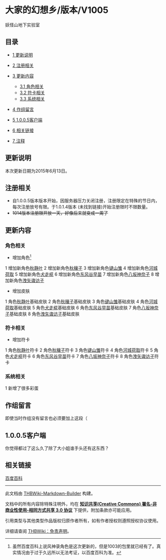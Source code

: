 # 大家的幻想乡/版本/V1005

<!-- source html: G:\repos\THBWiki-Markdown-Builder\THBWikiMarkdown\Temp\main\7\7d\ns0%3A%E5%A4%A7%E5%AE%B6%E7%9A%84%E5%B9%BB%E6%83%B3%E4%B9%A1%2F%E7%89%88%E6%9C%AC%2FV1005.html -->

妖怪山地下实验室

## 目录

- [1 更新说明](#更新说明)
- [2 注册相关](#注册相关)
- [3 更新内容](#更新内容)

  - [3.1 角色相关](#角色相关)
  - [3.2 符卡相关](#符卡相关)
  - [3.3 系统相关](#系统相关)



- [4 作组留言](#作组留言)
- [5 1.0.0.5客户端](#1.0.0.5客户端)
- [6 相关链接](#相关链接)
- [7 注释](#注释)




## 更新说明
  
本次更新日期为2015年6月13日。
  

## 注册相关
- 自1.0.0.5版本版本开始，因服务器压力关闭注册，注册限定在特殊的节日内，每次注册放号有限。于1.0.1.4版本 (未找到链接)开始注册限时不限数量。
-  ~~1014版本注册限开放一天，好像后来就变成一周了~~ 

## 更新内容
### 角色相关
- 增加角色[^cite_note-1]

1 增加新角色[秋静叶](./大家的幻想乡-人物-秋静叶.md)
2 增加新角色[秋穰子](./大家的幻想乡-人物-秋穰子.md)
3 增加新角色[键山雏](./大家的幻想乡-人物-键山雏.md)
4 增加新角色[河城荷取](./大家的幻想乡-人物-河城荷取.md)
5 增加新角色[犬走椛](./大家的幻想乡-人物-犬走椛.md)
6 增加新角色[东风谷早苗](./大家的幻想乡-人物-东风谷早苗.md)
7 增加新角色[八坂神奈子](./大家的幻想乡-人物-八坂神奈子.md)
8 增加新角色[洩矢诹访子](./大家的幻想乡-人物-洩矢诹访子.md)

- 增加皮肤

1 角色[秋静叶](./大家的幻想乡-人物-秋静叶.md)基础皮肤
2 角色[秋穰子](./大家的幻想乡-人物-秋穰子.md)基础皮肤
3 角色[键山雏](./大家的幻想乡-人物-键山雏.md)基础皮肤
4 角色[河城荷取](./大家的幻想乡-人物-河城荷取.md)基础皮肤
5 角色[犬走椛](./大家的幻想乡-人物-犬走椛.md)基础皮肤
6 角色[东风谷早苗](./大家的幻想乡-人物-东风谷早苗.md)基础皮肤
7 角色[八坂神奈子](./大家的幻想乡-人物-八坂神奈子.md)基础皮肤
8 角色[洩矢诹访子](./大家的幻想乡-人物-洩矢诹访子.md)基础皮肤

### 符卡相关
- 增加符卡

1 角色[秋静叶](./大家的幻想乡-人物-秋静叶.md)符卡
2 角色[秋穰子](./大家的幻想乡-人物-秋穰子.md)符卡
3 角色[键山雏](./大家的幻想乡-人物-键山雏.md)符卡
4 角色[河城荷取](./大家的幻想乡-人物-河城荷取.md)符卡
5 角色[犬走椛](./大家的幻想乡-人物-犬走椛.md)符卡
6 角色[东风谷早苗](./大家的幻想乡-人物-东风谷早苗.md)符卡
7 角色[八坂神奈子](./大家的幻想乡-人物-八坂神奈子.md)符卡
8 角色[洩矢诹访子](./大家的幻想乡-人物-洩矢诹访子.md)符卡

### 系统相关
1 新增了很多彩蛋

## 作组留言
  
即使当时作组没有留言也必须要加上这段（
  

## 1.0.0.5客户端
  
你觉得都过了这么久了除了大小姐谁手头还有这东西？
  

## 相关链接
  
[百度百科](https://baike.baidu.com/item/大家的幻想乡)
  


[^cite_note-1]: 虽然百度百科上说风神录角色是这次更新的，但是1003的包里就已经有了。真实情况由于过于久远所以无法考证，以百度百科为准。





---

此文档由 [THBWiki-Markdown-Builder](https://github.com/Delsin-Yu/THBWiki-Markdown-Builder) 构建。

文档中的所有内容除特殊注明外，均在 [**知识共享(Creative Commons) 署名-非商业性使用-相同方式共享 3.0 协议**](https://creativecommons.org/licenses/by-sa/3.0/deed.zh-hans) 下提供，附加条款亦可能应用。

引用类型与其他类型作品版权归原作者所有，如有作者授权则遵照授权协议使用。

详细请查阅 [THBWiki：免责声明](https://thbwiki.cc/THBWiki:%E5%85%8D%E8%B4%A3%E5%A3%B0%E6%98%8E)。


